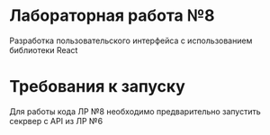 # Лабораторная работа №8

Разработка пользовательского интерфейса с использованием библиотеки React

# Требования к запуску

Для работы кода ЛР №8 необходимо предварительно запустить секрвер с API из ЛР №6
